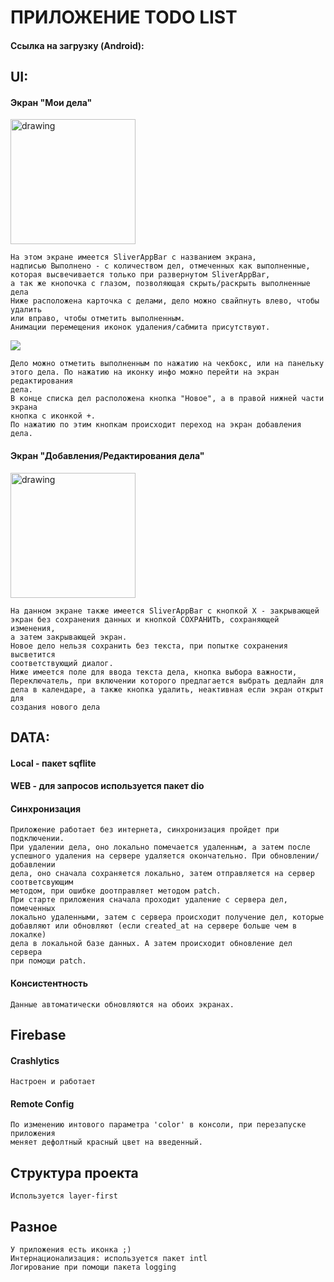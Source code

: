 # ПРИЛОЖЕНИЕ TODO LIST

#### Ссылка на загрузку (Android):

## UI:
#### Экран "Мои дела"

<img src="https://s4.gifyu.com/images/SNIMOK-EKRANA-2022-08-06-V-04.17.08.png" alt="drawing" width="200"/>

    На этом экране имеется SliverAppBar с названием экрана,
    надписью Выполнено - с количеством дел, отмеченных как выполненные,
    которая высвечивается только при развернутом SliverAppBar,
    а так же кнопочка с глазом, позволяющая скрыть/раскрыть выполненные дела
    Ниже расположена карточка с делами, дело можно свайпнуть влево, чтобы удалить
    или вправо, чтобы отметить выполненным.
    Анимации перемещения иконок удаления/сабмита присутствуют.

![](https://s4.gifyu.com/images/ezgif.com-gif-makerb431f6088e6701d9.gif)

    Дело можно отметить выполненным по нажатию на чекбокс, или на панельку
    этого дела. По нажатию на иконку инфо можно перейти на экран редактирования
    дела.
    В конце списка дел расположена кнопка "Новое", а в правой нижней части экрана
    кнопка с иконкой +.
    По нажатию по этим кнопкам происходит переход на экран добавления дела.

#### Экран "Добавления/Редактирования дела"

<img src="https://s4.gifyu.com/images/SNIMOK-EKRANA-2022-08-06-V-04.24.07.png" alt="drawing" width="200"/>

    На данном экране также имеется SliverAppBar с кнопкой X - закрывающей
    экран без сохранения данных и кнопкой СОХРАНИТЬ, сохраняющей изменения,
    а затем закрывающей экран.
    Новое дело нельзя сохранить без текста, при попытке сохранения высветится
    соответствующий диалог.
    Ниже имеется поле для ввода текста дела, кнопка выбора важности,
    Переключатель, при включении которого предлагается выбрать дедлайн для
    дела в календаре, а также кнопка удалить, неактивная если экран открыт для
    создания нового дела

## DATA:
#### Local - пакет sqflite
#### WEB - для запросов используется пакет dio
#### Синхронизация
    Приложение работает без интернета, синхронизация пройдет при подключении.
    При удалении дела, оно локально помечается удаленным, а затем после
    успешного удаления на сервере удаляется окончательно. При обновлении/добавлении
    дела, оно сначала сохраняется локально, затем отправляется на сервер соответсвующим
    методом, при ошибке доотправляет методом patch.
    При старте приложения сначала проходит удаление с сервера дел, помеченных
    локально удаленными, затем с сервера происходит получение дел, которые
    добавляют или обновляют (если created_at на сервере больше чем в локалке)
    дела в локальной базе данных. А затем происходит обновление дел сервера 
    при помощи patch.
#### Консистентность
    Данные автоматически обновляются на обоих экранах.

## Firebase
#### Crashlytics
    Настроен и работает
#### Remote Config
    По изменению интового параметра 'color' в консоли, при перезапуске приложения
    меняет дефолтный красный цвет на введенный.

## Структура проекта
    Используется layer-first

## Разное
    У приложения есть иконка ;)
    Интернационализация: используется пакет intl
    Логирование при помощи пакета logging
    


